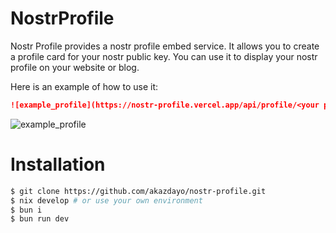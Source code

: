 # NostrProfile

Nostr Profile provides a nostr profile embed service. It allows you to create a
profile card for your nostr public key. You can use it to display your nostr
profile on your website or blog.

Here is an example of how to use it:

```markdown
![example_profile](https://nostr-profile.vercel.app/api/profile/<your public key>)
```

![example_profile](https://nostr-profile.vercel.app/api/profile/npub1r0hvae2ld84u9zgyqdsx7294ar4m4v3ayfnnpcftf0mk955ay93qejel3w)

# Installation

```bash
$ git clone https://github.com/akazdayo/nostr-profile.git
$ nix develop # or use your own environment
$ bun i
$ bun run dev
```
